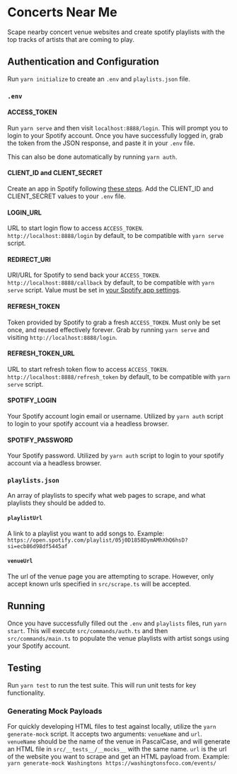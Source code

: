 # Concerts Near Me

Scape nearby concert venue websites and create spotify playlists with the top tracks of artists that are coming to play.

## Authentication and Configuration

Run `yarn initialize` to create an `.env` and `playlists.json` file.

### `.env`

#### ACCESS_TOKEN

Run `yarn serve` and then visit `localhost:8888/login`. This will prompt you to login to your Spotify account. Once you have successfully logged in, grab the token from the JSON response, and paste it in your `.env` file.

This can also be done automatically by running `yarn auth`.

#### CLIENT_ID and CLIENT_SECRET

Create an app in Spotify following [these steps](https://developer.spotify.com/documentation/general/guides/authorization/app-settings/). Add the CLIENT_ID and CLIENT_SECRET values to your `.env` file.

#### LOGIN_URL

URL to start login flow to access `ACCESS_TOKEN`. `http://localhost:8888/login` by default, to be compatible with `yarn serve` script.

#### REDIRECT_URI

URI/URL for Spotify to send back your `ACCESS_TOKEN`. `http://localhost:8888/callback` by default, to be compatible with `yarn serve` script. Value must be set in [your Spotify app settings](https://developer.spotify.com/documentation/general/guides/authorization/app-settings/).

#### REFRESH_TOKEN

Token provided by Spotify to grab a fresh `ACCESS_TOKEN`. Must only be set once, and reused effectively forever. Grab by running `yarn serve` and visiting `http://localhost:8888/login`.

#### REFRESH_TOKEN_URL

URL to start refresh token flow to access `ACCESS_TOKEN`. `http://localhost:8888/refresh_token` by default, to be compatible with `yarn serve` script.

#### SPOTIFY_LOGIN

Your Spotify account login email or username. Utilized by `yarn auth` script to login to your spotify account via a headless browser.

#### SPOTIFY_PASSWORD

Your Spotify password. Utilized by `yarn auth` script to login to your spotify account via a headless browser.

### `playlists.json`

An array of playlists to specify what web pages to scrape, and what playlists they should be added to.

#### `playlistUrl`

A link to a playlist you want to add songs to. Example: `https://open.spotify.com/playlist/05j0D1858DymAMhXhQ6hsD?si=ecb86d98df5445af`

#### `venueUrl`

The url of the venue page you are attempting to scrape. However, only accept known urls specified in `src/scrape.ts` will be accepted.

## Running

Once you have successfully filled out the `.env` and `playlists` files, run `yarn start`. This will execute `src/commands/auth.ts` and then `src/commands/main.ts` to populate the venue playlists with artist songs using your Spotify account.

## Testing

Run `yarn test` to run the test suite. This will run unit tests for key functionality.

### Generating Mock Payloads

For quickly developing HTML files to test against locally, utilize the `yarn generate-mock` script. It accepts two arguments: `venueName` and `url`. `venueName` should be the name of the venue in PascalCase, and will generate an HTML file in `src/__tests__/__mocks__` with the same name. `url` is the url of the website you want to scrape and get an HTML payload from. Example: `yarn generate-mock Washingtons https://washingtonsfoco.com/events/`

